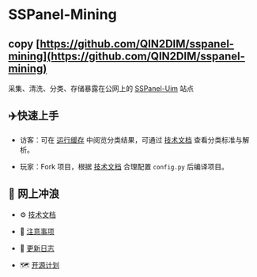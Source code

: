 # SSPanel-Mining

## copy [https://github.com/QIN2DIM/sspanel-mining](https://github.com/QIN2DIM/sspanel-mining)

采集、清洗、分类、存储暴露在公网上的 [SSPanel-Uim](https://github.com/Anankke/SSPanel-Uim) 站点

## :airplane:快速上手

- 访客：可在 [运行缓存](https://github.com/RobAI-Lab/sspanel-mining/tree/main/src/database/sspanel_hosts/classifier) 中阅览分类结果，可通过 [技术文档](https://github.com/QIN2DIM/sspanel-mining/blob/main/docs/subs/技术文档.md) 查看分类标准与解析。
  
- 玩家：Fork 项目，根据 [技术文档](https://github.com/QIN2DIM/sspanel-mining/blob/main/docs/subs/技术文档.md) 合理配置 `config.py` 后编译项目。

## :ocean: 网上冲浪

- :gear: [技术文档](https://github.com/QIN2DIM/sspanel-mining/blob/main/docs/subs/技术文档.md)

- :small_red_triangle: [注意事项](https://github.com/QIN2DIM/sspanel-mining/blob/main/docs/subs/注意事项.md)

- :loudspeaker: [更新日志](https://github.com/QIN2DIM/sspanel-mining/blob/main/docs/subs/更新日志.md)

- :world_map: [开源计划](https://github.com/QIN2DIM/sspanel-mining/blob/main/docs/subs/开源计划.md)
